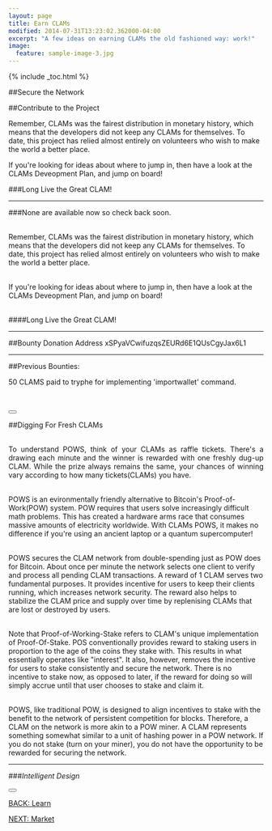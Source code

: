 ```yaml
---
layout: page
title: Earn CLAMs
modified: 2014-07-31T13:23:02.362000-04:00
excerpt: "A few ideas on earning CLAMs the old fashioned way: work!"
image:
  feature: sample-image-3.jpg
---
```


{% include _toc.html %}

##Secure the Network



##Contribute to the Project

Remember, CLAMs was the fairest distribution in monetary history, which means that the developers did not keep any CLAMs for themselves. To date, this project has relied almost entirely on volunteers who wish to make the world a better place.

If you're looking for ideas about where to jump in, then have a look at the CLAMs Deveopment Plan, and jump on board!

###Long Live the Great CLAM!

---

###None are available now so check back soon.<br><br>
<p style="text-align:justify;">

Remember, CLAMs was the fairest distribution in monetary history, which means that the developers did not keep any CLAMs for themselves. To date, this project has relied almost entirely on volunteers who wish to make the world a better place. <br><br>

If you're looking for ideas about where to jump in, then have a look at the CLAMs Deveopment Plan, and jump on board!<br><br>
</p>

####Long Live the Great CLAM!
<!-- ##Create or re-purpose an open source Reddit or Twitter CLAMS tip bot.<br><br>
<p style="text-align:justify;">

<i class="fa fa-circle"></i>    Needs to be a full-service tip bot.<br><br>

<i class="fa fa-circle"></i>    Able to target certain keywords, boards, hashtags, etc. to spread the CLAM gospel.<br><br>

<i class="fa fa-circle"></i>   Bounty starts at 75 CLAMS.
</p>

<br>
Note: This bounty is currently not available as it is being worked on by Captian_Hook. -->

<i class="fa fa-users fa-5x">
</i>

***
##Bounty Donation Address
xSPyaVCwifuzqsZEURd6E1QUsCgyJax6L1
***

##Previous Bounties:
<br>
<p style="text-align:justify;">
<i class="fa fa-check"></i>    50 CLAMS paid to tryphe for implementing 'importwallet' command.</p>
<br><br>
<button class="button" onclick="window.location.hash = window.location.hash + '!clams-bounties'"><i class="fa fa-arrow-up"></i></button>




##Digging For Fresh CLAMs<br><br>
<p style="text-align:justify;">
To understand POWS, think of your CLAMs as raffle tickets. There's a drawing each minute and the winner is rewarded with one freshly dug-up CLAM. While the prize always remains the same, your chances of winning vary according to how many tickets(CLAMs) you have.<br><br>

POWS is an evironmentally friendly alternative to Bitcoin's Proof-of-Work(POW) system. POW requires that users solve increasingly difficult math problems. This has created a hardware arms race that consumes massive amounts of electricity worldwide. With CLAMs POWS, it makes no difference if you're using an ancient laptop or a quantum supercomputer!<br><br>

POWS secures the CLAM network from double-spending just as POW does for Bitcoin. About once per minute the network selects one client to verify and process all pending CLAM transactions. A reward of 1 CLAM serves two fundamental purposes. It provides incentive for users to keep their clients running, which increases network security. The reward also helps to stabilize the CLAM price and supply over time by replenising CLAMs that are lost or destroyed by users.<br><br>


Note that Proof-of-Working-Stake refers to CLAM's unique implementation of Proof-Of-Stake.  POS conventionally provides reward to staking users in proportion to the age of the coins they stake with.  This results in what essentially operates like "interest".  It also, however, removes the incentive for users to stake consistently and secure the network.  There is no incentive to stake now, as opposed to later, if the reward for doing so will simply accrue until that user chooses to stake and claim it.<br><br>

POWS, like traditional POW, is designed to align incentives to stake with the benefit to the network of persistent competition for blocks. Therefore, a CLAM on the network is more akin to a POW miner.  A CLAM represents something somewhat similar to a unit of hashing power in a POW network.  If you do not stake (turn on your miner), you do not have the opportunity to be rewarded for securing the network.

</p>

---

###*Intelligent Design*
<i class="fa fa-check-square fa-2x"></i>
<br><br>
<button class="button" onclick="window.location.hash = window.location.hash + '!digging-for-clams'"><i class="fa fa-arrow-up"></i></button>


<div><a markdown="0" href="{{ site.url }}/learn" class="btn">BACK: Learn</a>

<a markdown="0" href="{{ site.url }}/learn/market" class="btn">NEXT: Market</a></div>